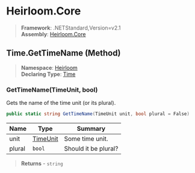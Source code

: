 # Heirloom.Core

> **Framework**: .NETStandard,Version=v2.1  
> **Assembly**: [Heirloom.Core][0]

## Time.GetTimeName (Method)

> **Namespace**: [Heirloom][0]  
> **Declaring Type**: [Time][1]

### GetTimeName(TimeUnit, bool)

Gets the name of the time unit (or its plural).

```cs
public static string GetTimeName(TimeUnit unit, bool plural = False)
```

| Name   | Type          | Summary              |
|--------|---------------|----------------------|
| unit   | [TimeUnit][2] | Some time unit.      |
| plural | `bool`        | Should it be plural? |

> **Returns** - `string`

[0]: ../../../Heirloom.Core.md
[1]: ../Time.md
[2]: ../TimeUnit.md
